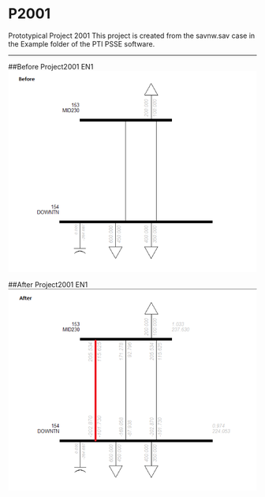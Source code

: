 # P2001
Prototypical Project 2001
This project is created from the savnw.sav case in the Example folder of the PTI PSSE software.  

************************************************************************************************
##Before Project2001 EN1
![before](P2001-1_G1_Before.png "Before Project")

##After Project2001 EN1
![after](P2001-1_G1_After.png "After Project")
